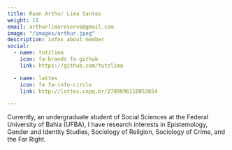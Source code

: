 ```yaml
---
title: Ruan Arthur Lima Santos
weight: 11
email: arthurlimareserva@gmail.com
image: "/images/arthur.jpeg"
description: infos about member
social:
  - name: tutzlima
    icon: fa-brands fa-github
    link: https://github.com/tutzlima

  - name: lattes
    icon: fa fa-info-circle
    link: http://lattes.cnpq.br/2709096118053654

---
```


Currently, an undergraduate student of Social Sciences at the Federal University of Bahia (UFBA), I have research interests in Epistemology, Gender and Identity Studies, Sociology of Religion, Sociology of Crime, and the Far Right.